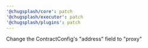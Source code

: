 ```yaml
---
'@chugsplash/core': patch
'@chugsplash/executor': patch
'@chugsplash/plugins': patch
---
```


Change the ContractConfig's "address" field to "proxy"
